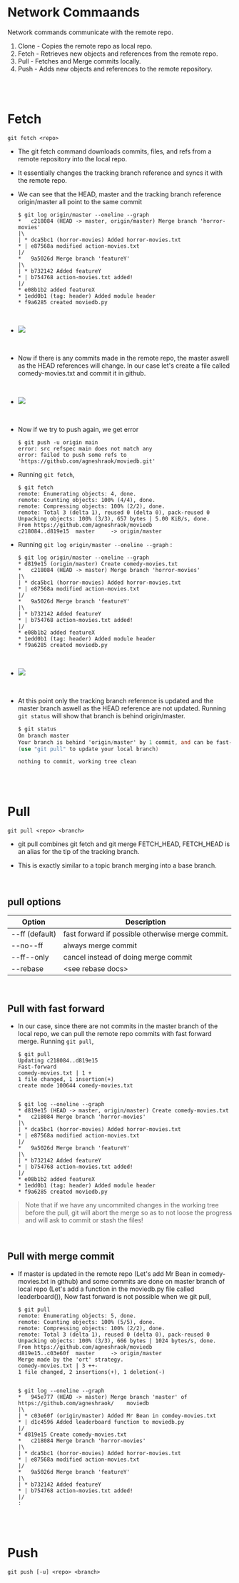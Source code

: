# Network Commaands

Network commands communicate with the remote repo.

1. Clone - Copies the remote repo as local repo.
2. Fetch - Retrieves new objects and references from the remote repo.
3. Pull - Fetches and Merge commits locally.
4. Push - Adds new objects and references to the remote repository.

<br>
<br>

# Fetch

```
git fetch <repo>
```

- The git fetch command downloads commits, files, and refs from a remote repository into the local repo.
- It essentially changes the tracking branch reference and syncs it with the remote repo.

- We can see that the HEAD, master and the tracking branch reference origin/master all point to the same commit

    ```
    $ git log origin/master --oneline --graph
    *   c218084 (HEAD -> master, origin/master) Merge branch 'horror-movies'
    |\
    | * dca5bc1 (horror-movies) Added horror-movies.txt
    * | e87568a modified action-movies.txt
    |/
    *   9a5026d Merge branch 'featureY'
    |\
    | * b732142 Added featureY
    * | b754768 action-movies.txt added!
    |/
    * e08b1b2 added featureX
    * 1edd0b1 (tag: header) Added module header
    * f9a6285 created moviedb.py
    ```

<br>

- ![](../_assets/fetch1.jpg)

<br>

- Now if there is any commits made in the remote repo, the master aswell as the HEAD references will change. In our case let's create a file called comedy-movies.txt and commit it in github.

<br>

- ![](../_assets/fetch2.jpg)

<br>

- Now if we try to push again, we get error

    ```
    $ git push -u origin main
    error: src refspec main does not match any
    error: failed to push some refs to 'https://github.com/agneshraok/moviedb.git'
    ```

- Running `git fetch`,

    ```
    $ git fetch 
    remote: Enumerating objects: 4, done.
    remote: Counting objects: 100% (4/4), done.
    remote: Compressing objects: 100% (2/2), done.
    remote: Total 3 (delta 1), reused 0 (delta 0), pack-reused 0
    Unpacking objects: 100% (3/3), 657 bytes | 5.00 KiB/s, done.
    From https://github.com/agneshraok/moviedb
    c218084..d819e15  master     -> origin/master
    ```
- Running `git log origin/master --oneline --graph` :

    ```
    $ git log origin/master --oneline --graph
    * d819e15 (origin/master) Create comedy-movies.txt
    *   c218084 (HEAD -> master) Merge branch 'horror-movies'
    |\
    | * dca5bc1 (horror-movies) Added horror-movies.txt
    * | e87568a modified action-movies.txt
    |/
    *   9a5026d Merge branch 'featureY'
    |\
    | * b732142 Added featureY
    * | b754768 action-movies.txt added!
    |/
    * e08b1b2 added featureX
    * 1edd0b1 (tag: header) Added module header
    * f9a6285 created moviedb.py
    ```

<br>

- ![](../_assets/fetch3.jpg)

<br>

- At this point only the tracking branch reference is updated and the master branch aswell as the HEAD reference are not updated. Running `git status` will show that branch is behind origin/master.

    ```V
    $ git status
    On branch master
    Your branch is behind 'origin/master' by 1 commit, and can be fast-forwarded.
    (use "git pull" to update your local branch)

    nothing to commit, working tree clean
    ```

<br>
<br>

# Pull

```
git pull <repo> <branch>
```

- git pull combines git fetch and git merge FETCH_HEAD, FETCH_HEAD is an alias for the tip of the tracking branch.

- This is exactly similar to a topic branch merging into a base branch.

<br>

## pull options

| Option | Description | 
|---|---|
| --ff (default) | fast forward if possible otherwise merge commit. |
| --no--ff | always merge commit |
| --ff--only | cancel instead of doing merge commit |
| --rebase | \<see rebase docs\> |

<br>

## Pull with fast forward

- In our case, since there are not commits in the master branch of the local repo, we can pull the remote repo commits with fast forward merge. Running `git pull`,

    ```
    $ git pull
    Updating c218084..d819e15
    Fast-forward
    comedy-movies.txt | 1 +
    1 file changed, 1 insertion(+)
    create mode 100644 comedy-movies.txt


    $ git log --oneline --graph
    * d819e15 (HEAD -> master, origin/master) Create comedy-movies.txt
    *   c218084 Merge branch 'horror-movies'
    |\
    | * dca5bc1 (horror-movies) Added horror-movies.txt
    * | e87568a modified action-movies.txt
    |/
    *   9a5026d Merge branch 'featureY'
    |\
    | * b732142 Added featureY
    * | b754768 action-movies.txt added!
    |/
    * e08b1b2 added featureX
    * 1edd0b1 (tag: header) Added module header
    * f9a6285 created moviedb.py

    ```

> Note that if we have any uncommited changes in the working tree before the pull, git will abort the merge so as to not loose the progress and will ask to commit or stash the files! 

<br>

## Pull with merge commit

- If master is updated in the remote repo (Let's add Mr Bean in comedy-movies.txt in github) and some commits are done on master branch of local repo (Let's add a function in the moviedb.py file called leaderboard()), Now fast forward is not possible when we git pull,

    ```
    $ git pull
    remote: Enumerating objects: 5, done.
    remote: Counting objects: 100% (5/5), done.
    remote: Compressing objects: 100% (2/2), done.
    remote: Total 3 (delta 1), reused 0 (delta 0), pack-reused 0
    Unpacking objects: 100% (3/3), 666 bytes | 1024 bytes/s, done.
    From https://github.com/agneshraok/moviedb
    d819e15..c03e60f  master     -> origin/master
    Merge made by the 'ort' strategy.
    comedy-movies.txt | 3 ++-
    1 file changed, 2 insertions(+), 1 deletion(-)


    $ git log --oneline --graph
    *   945e777 (HEAD -> master) Merge branch 'master' of https://github.com/agneshraok/    moviedb
    |\
    | * c03e60f (origin/master) Added Mr Bean in comdey-movies.txt
    * | d1c4596 Added leaderboard function to moviedb.py
    |/
    * d819e15 Create comedy-movies.txt
    *   c218084 Merge branch 'horror-movies'
    |\
    | * dca5bc1 (horror-movies) Added horror-movies.txt
    * | e87568a modified action-movies.txt
    |/
    *   9a5026d Merge branch 'featureY'
    |\
    | * b732142 Added featureY
    * | b754768 action-movies.txt added!
    |/
    :
    ```

<br>
<br>

# Push

```
git push [-u] <repo> <branch>
```
